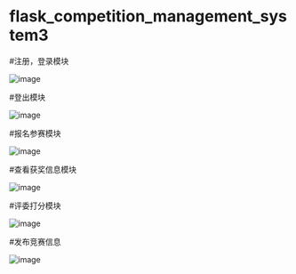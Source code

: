 # flask_competition_management_system3

#注册，登录模块


![image](https://github.com/buttercannfly/flask_competition_management_system3/blob/master/注册登录.gif)

#登出模块


![image](https://github.com/buttercannfly/flask_competition_management_system3/blob/master/登出.gif)


#报名参赛模块


![image](https://github.com/buttercannfly/flask_competition_management_system3/blob/master/报名参赛.gif)


#查看获奖信息模块


![image](https://github.com/buttercannfly/flask_competition_management_system3/blob/master/查看获奖信息.gif)


#评委打分模块


![image](https://github.com/buttercannfly/flask_competition_management_system3/blob/master/评委打分.gif)


#发布竞赛信息


![image](https://github.com/buttercannfly/flask_competition_management_system3/blob/master/发布竞赛信息.gif)
